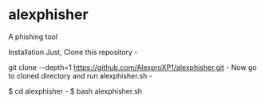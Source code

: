 # alexphisher
A phishing tool

Installation
Just, Clone this repository -

git clone --depth=1 https://github.com/AlexproXP1/alexphisher.git -
Now go to cloned directory and run alexphisher.sh -

$ cd alexphisher -
$ bash alexphisher.sh

